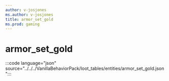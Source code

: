 ```yaml
---
author: v-josjones
ms.author: v-josjones
title: armor_set_gold
ms.prod: gaming
---
```


# armor_set_gold

:::code language="json" source="../../../VanillaBehaviorPack/loot_tables/entities/armor_set_gold.json":::